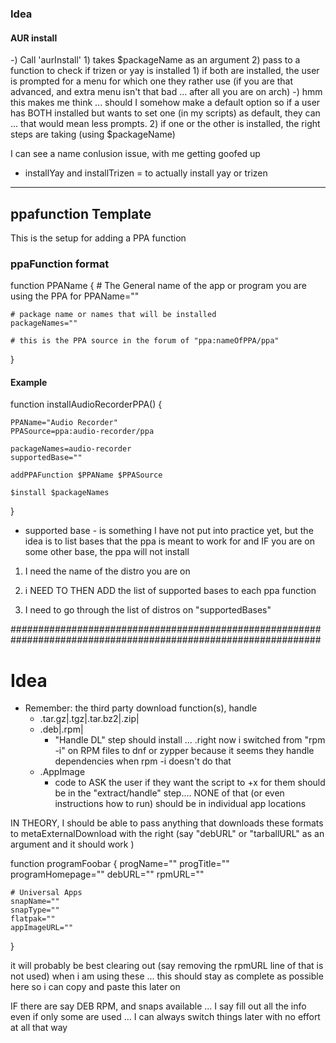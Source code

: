 ### Idea

#### AUR install 

-)  Call 'aurInstall' 
    1) takes $packageName as an argument
    2)  pass to a function to check if trizen or yay is installed
        1)  if both are installed, the user is prompted for a menu for which one they rather use (if you are that advanced, and extra menu isn't that bad ... after all you are on arch)
            -)  hmm this makes me think ... should I somehow make a default option so if a user has BOTH installed but wants to set one (in my scripts) as default, they can ... that would mean less prompts.
        2) if one or the other is installed, the right steps are taking (using $packageName)

I can see a name conlusion issue, with me getting goofed up

- installYay and installTrizen = to actually install yay or trizen

---
## ppafunction Template
This is the setup for adding a PPA function

### ppaFunction format 

function PPAName
{
    # The General name of the app or program you are using the PPA for
	PPAName=""

    # package name or names that will be installed 
	packageNames=""

    # this is the PPA source in the forum of "ppa:nameOfPPA/ppa" 

}

#### Example 

function installAudioRecorderPPA()
{

	PPAName="Audio Recorder"
	PPASource=ppa:audio-recorder/ppa

	packageNames=audio-recorder
	supportedBase=""

	addPPAFunction $PPAName $PPASource

	$install $packageNames

}

- supported base -  is something I have not put into practice yet, but the idea is to list bases that the ppa is meant to work for and IF you are on some other base, the ppa will not install 

1) I need the name of the distro you are on 
2)  i NEED TO THEN ADD the list of supported bases to each ppa function 

3) I need to go through the list of distros on "supportedBases"  

################################################################################################################
# Idea 


- Remember: the third party download function(s), handle 
  - .tar.gz|.tgz|.tar.bz2|.zip|
  - .deb|.rpm|
    - "Handle DL" step should install ... .right now i switched from "rpm -i" on RPM files to dnf or zypper because it seems they handle dependencies when rpm -i doesn't do that
  - .AppImage
    - code to ASK the user if they want the script to +x for them should be in the "extract/handle" step.... NONE of that (or even instructions how to run) should be in individual app locations 

IN THEORY, I should be able to pass anything that downloads these formats to metaExternalDownload with the right (say "debURL" or "tarballURL" as an argument and it should work )

function programFoobar
{
    progName=""
    progTitle=""
    programHomepage=""
    debURL=""
    rpmURL=""

    # Universal Apps 
    snapName=""
    snapType=""
    flatpak=""
    appImageURL=""

}


it will probably be best clearing out (say removing the rpmURL line of that is not used) when i am using these ... this should stay as complete as possible here so i can copy and paste this later on 

IF there are say DEB RPM, and snaps available ... I say fill out all the info even if only some are used ... I can always switch things later with no effort at all that way 